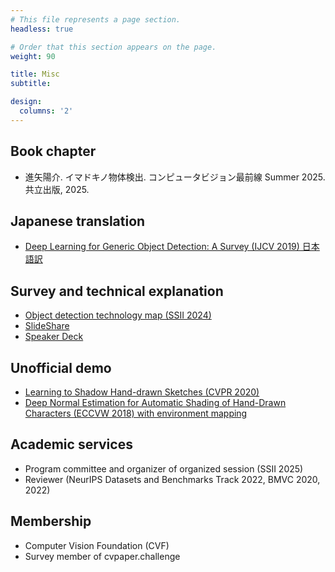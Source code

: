 ```yaml
---
# This file represents a page section.
headless: true

# Order that this section appears on the page.
weight: 90

title: Misc
subtitle:

design:
  columns: '2'
---
```


## Book chapter

- 進矢陽介. イマドキノ物体検出. コンピュータビジョン最前線 Summer 2025. 共立出版, 2025.

## Japanese translation

- [Deep Learning for Generic Object Detection: A Survey (IJCV 2019) 日本語訳](https://shinya7y.github.io/note/detection/ObjectDetectionSurvey_jp.pdf)

## Survey and technical explanation

- [Object detection technology map (SSII 2024)](https://confit.atlas.jp/guide/event/ssii2024/static/special_project_tech_map)
- [SlideShare](https://www.slideshare.net/YosukeShinya/presentations)
- [Speaker Deck](https://speakerdeck.com/shinya7y/)

## Unofficial demo

- [Learning to Shadow Hand-drawn Sketches (CVPR 2020)](https://shinya7y.github.io/playground/shadesketch/)
- [Deep Normal Estimation for Automatic Shading of Hand-Drawn Characters (ECCVW 2018) with environment mapping](https://shinya7y.github.io/playground/envmaps.html)

## Academic services

- Program committee and organizer of organized session (SSII 2025)
- Reviewer (NeurIPS Datasets and Benchmarks Track 2022, BMVC 2020, 2022)

## Membership

- Computer Vision Foundation (CVF)
- Survey member of cvpaper.challenge
